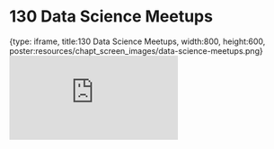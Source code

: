 # 130 Data Science Meetups
 
{type: iframe, title:130 Data Science Meetups, width:800, height:600, poster:resources/chapt_screen_images/data-science-meetups.png}
![](https://datatrail-jhu.github.io/DataTrail_ReOrg/no_toc/data-science-meetups.html)
 

 
